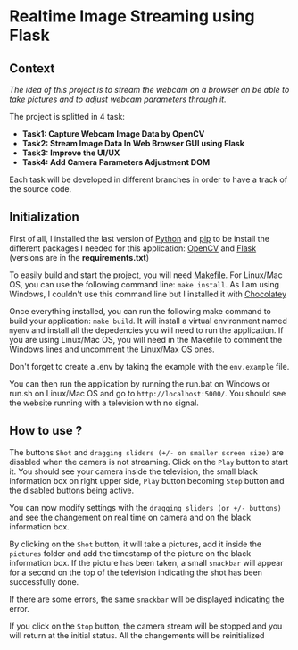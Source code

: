 # Realtime Image Streaming using Flask

## Context

_The idea of this project is to stream the webcam on a browser an be able to take pictures and to adjust webcam parameters through it._

The project is splitted in 4 task:

- **Task1: Capture Webcam Image Data by OpenCV**
- **Task2: Stream Image Data In Web Browser GUI using Flask**
- **Task3: Improve the UI/UX**
- **Task4: Add Camera Parameters Adjustment DOM**

Each task will be developed in different branches in order to have a track of the source code.

## Initialization

First of all, I installed the last version of [Python](https://www.python.org/downloads/) and [pip](https://pypi.org/project/pip/) to be install the different packages I needed for this application: [OpenCV](https://opencv.org/) and [Flask](https://flask.palletsprojects.com/en/2.2.x/installation/) (versions are in the **requirements.txt**)

To easily build and start the project, you will need [Makefile](https://www.gnu.org/software/make/). For Linux/Mac OS, you can use the following command line: `make install`. As I am using Windows, I couldn't use this command line but I installed it with [Chocolatey](https://community.chocolatey.org/packages/make)

Once everything installed, you can run the following make command to build your application: `make build`. It will install a virtual environment named `myenv` and install all the depedencies you will need to run the application.
If you are using Linux/Mac OS, you will need in the Makefile to comment the Windows lines and uncomment the Linux/Max OS ones.

Don't forget to create a .env by taking the example with the `env.example` file.

You can then run the application by running the run.bat on Windows or run.sh on Linux/Mac OS and go to `http://localhost:5000/`. You should see the website running with a television with no signal.

## How to use ?

The buttons `Shot` and `dragging sliders (+/- on smaller screen size)` are disabled when the camera is not streaming. Click on the `Play` button to start it. You should see your camera inside the television, the small black information box on right upper side, `Play` button becoming `Stop` button and the disabled buttons being active.

You can now modify settings with the `dragging sliders (or +/- buttons)` and see the changement on real time on camera and on the black information box.

By clicking on the `Shot` button, it will take a pictures, add it inside the `pictures` folder and add the timestamp of the picture on the black information box. If the picture has been taken, a small `snackbar` will appear for a second on the top of the television indicating the shot has been successfully done.

If there are some errors, the same `snackbar` will be displayed indicating the error.

If you click on the `Stop` button, the camera stream will be stopped and you will return at the initial status. All the changements will be reinitialized
